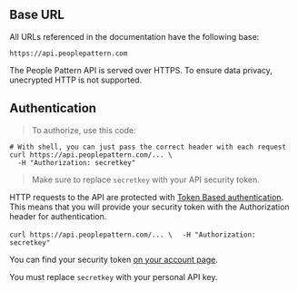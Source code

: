 ## Base URL

All URLs referenced in the documentation have the following base:

`https://api.peoplepattern.com`

The People Pattern API is served over HTTPS. To ensure data privacy, unecrypted HTTP is not supported.

## Authentication

> To authorize, use this code:

```shell
# With shell, you can just pass the correct header with each request
curl https://api.peoplepattern.com/... \
  -H "Authorization: secretkey"
```

> Make sure to replace `secretkey` with your API security token.

HTTP requests to the API are protected with [Token Based authentication](https://www.w3.org/2001/sw/Europe/events/foaf-galway/papers/fp/token_based_authentication/).  This means that you will provide your security token with the Authorization header for authentication.

`curl https://api.peoplepattern.com/... \`
`  -H "Authorization: secretkey"`

You can find your security token [on your account page](https://app.peoplepattern.com/edit).

<aside class="notice">
You must replace <code>secretkey</code> with your personal API key.
</aside>
